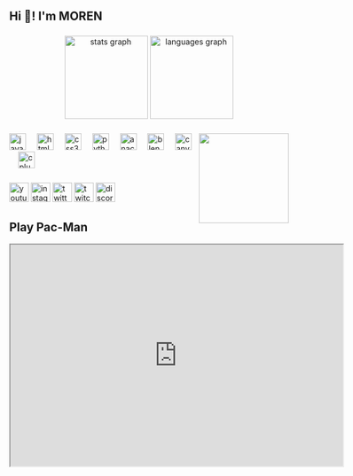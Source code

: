 <h2 align="left">Hi 👋! I'm MOREN</h2>

###

<div align="center">
  <img src="https://github-readme-stats.vercel.app/api?username=URK23cs1219&hide_title=false&hide_rank=false&show_icons=true&include_all_commits=true&count_private=true&disable_animations=false&theme=dracula&locale=en&hide_border=false" height="150" alt="stats graph"  />
  <img src="https://github-readme-stats.vercel.app/api/top-langs?username=URK23cs1219&locale=en&hide_title=false&layout=compact&card_width=320&langs_count=5&theme=dracula&hide_border=false" height="150" alt="languages graph"  />
</div>

###

<img align="right" height="162" src="https://github.com/URK23CS1219/URK23CS1219/blob/main/6212485181ca055f760855d98d3ee4bc.gif" />

###

<div align="left">
  <img src="https://cdn.jsdelivr.net/gh/devicons/devicon/icons/javascript/javascript-original.svg" height="30" alt="javascript logo"  />
  <img width="12" />
  <img src="https://cdn.jsdelivr.net/gh/devicons/devicon/icons/html5/html5-original.svg" height="30" alt="html5 logo"  />
  <img width="12" />
  <img src="https://cdn.jsdelivr.net/gh/devicons/devicon/icons/css3/css3-original.svg" height="30" alt="css3 logo"  />
  <img width="12" />
  <img src="https://cdn.jsdelivr.net/gh/devicons/devicon/icons/python/python-original.svg" height="30" alt="python logo"  />
  <img width="12" />
  <img src="https://cdn.jsdelivr.net/gh/devicons/devicon/icons/anaconda/anaconda-original.svg" height="30" alt="anaconda logo"  />
  <img width="12" />
  <img src="https://cdn.jsdelivr.net/gh/devicons/devicon/icons/blender/blender-original.svg" height="30" alt="blender logo"  />
  <img width="12" />
  <img src="https://cdn.jsdelivr.net/gh/devicons/devicon/icons/canva/canva-original.svg" height="30" alt="canva logo"  />
  <img width="12" />
  <img src="https://cdn.jsdelivr.net/gh/devicons/devicon/icons/cplusplus/cplusplus-original.svg" height="30" alt="cplusplus logo"  />
</div>

###

<div align="left">
  <img src="https://img.shields.io/static/v1?message=Youtube&logo=youtube&labelColor=5c5c5c&color=ff0000&label=&style=for-the-badge" height="35" alt="youtube logo"  />
  <img src="https://img.shields.io/static/v1?message=Instagram&logo=instagram&labelColor=5c5c5c&color=ff0000&label=&style=for-the-badge" height="35" alt="instagram logo"  />
  <img src="https://img.shields.io/static/v1?message=Twitter&logo=twitter&labelColor=5c5c5c&color=1da1f2&label=&style=for-the-badge" height="35" alt="twitter logo"  />
  <img src="https://img.shields.io/static/v1?message=Twitch&logo=twitch&labelColor=5c5c5c&color=9146ff&label=&style=for-the-badge" height="35" alt="twitch logo"  />
  <img src="https://img.shields.io/static/v1?message=Discord&logo=discord&labelColor=5c5c5c&color=7289da&label=&style=for-the-badge" height="35" alt="discord logo"  />
</div>

###

## Play Pac-Man

<iframe src="https://www.free-pacman.com/pacman/" width="600" height="400"></iframe>
